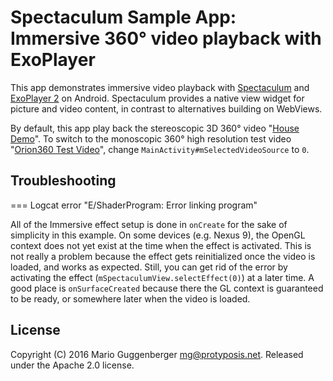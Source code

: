 Spectaculum Sample App: Immersive 360° video playback with ExoPlayer
====================================================================

This app demonstrates immersive video playback with [Spectaculum](https://github.com/protyposis/Spectaculum)
and [ExoPlayer 2](https://github.com/google/ExoPlayer) on Android.
Spectaculum provides a native view widget for picture and video content, in contrast to
alternatives building on WebViews.

By default, this app play back the stereoscopic 3D 360° video "[House Demo](http://www.360rize.com/2014/01/worlds-first-fully-spherical-3d-360-video-and-photo-gear/)".
To switch to the  monoscopic 360° high resolution test video "[Orion360 Test Video](http://www.finwe.mobi/main/360-degree/orion360-test-images-videos/)",
change `MainActivity#mSelectedVideoSource` to `0`.


Troubleshooting
---------------

=== Logcat error "E/ShaderProgram: Error linking program"

All of the Immersive effect setup is done in `onCreate` for the sake of simplicity in this example.
On some devices (e.g. Nexus 9), the OpenGL context does not yet exist at the time when the effect is activated.
This is not really a problem because the effect gets reinitialized once the video is loaded, and works as expected.
Still, you can get rid of the error by activating the effect (`mSpectaculumView.selectEffect(0)`) at a later time.
A good place is `onSurfaceCreated` because there the GL context is guaranteed to be ready, or somewhere later when the video is loaded.

License
-------

Copyright (C) 2016 Mario Guggenberger <mg@protyposis.net>.
Released under the Apache 2.0 license.
